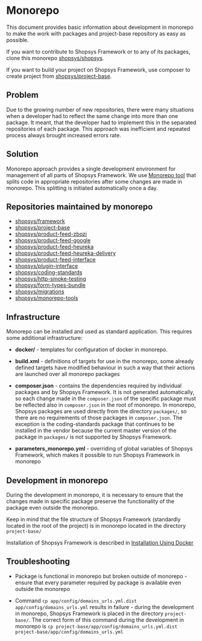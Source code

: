 # Monorepo

This document provides basic information about development in monorepo to make the work with packages and project-base repository as easy as possible.

If you want to contribute to Shopsys Framework or to any of its packages,
clone this monorepo [shopsys/shopsys](https://github.com/shopsys/shopsys).

If you want to build your project on Shopsys Framework,
use composer to create project from [shopsys/project-base](https://github.com/shopsys/project-base).

## Problem
Due to the growing number of new repositories, there were many situations when a developer had to reflect the same change
into more than one package. It meant, that the developer had to implement this in the separated repositories of each package.
This approach was inefficient and repeated process always brought increased errors rate.

## Solution
Monorepo approach provides a single development environment for management of all parts of Shopsys Framework.
We use [Monorepo tool](https://github.com/shopsys/monorepo-tools) that splits code in appropriate repositories
after some changes are made in monorepo. This splitting is initiated automatically once a day.

## Repositories maintained by monorepo

* [shopsys/framework](https://github.com/shopsys/framework)
* [shopsys/project-base](https://github.com/shopsys/project-base)
* [shopsys/product-feed-zbozi](https://github.com/shopsys/product-feed-zbozi)
* [shopsys/product-feed-google](https://github.com/shopsys/product-feed-google)
* [shopsys/product-feed-heureka](https://github.com/shopsys/product-feed-heureka)
* [shopsys/product-feed-heureka-delivery](https://github.com/shopsys/product-feed-heureka-delivery)
* [shopsys/product-feed-interface](https://github.com/shopsys/product-feed-interface)
* [shopsys/plugin-interface](https://github.com/shopsys/plugin-interface)
* [shopsys/coding-standards](https://github.com/shopsys/coding-standards)
* [shopsys/http-smoke-testing](https://github.com/shopsys/http-smoke-testing)
* [shopsys/form-types-bundle](https://github.com/shopsys/form-types-bundle)
* [shopsys/migrations](https://github.com/shopsys/migrations)
* [shopsys/monorepo-tools](https://github.com/shopsys/monorepo-tools)

## Infrastructure
Monorepo can be installed and used as standard application. This requires some additional infrastructure:

* **docker/** - templates for configuration of docker in monorepo.

* **build.xml** - definitions of targets for use in the monorepo, some already defined targets
have modified behaviour in such a way that their actions are launched over all monorepo packages

* **composer.json** - contains the dependencies required by individual packages and by Shopsys Framework.
It is not generated automatically, so each change made in the `composer.json` of the specific package must be reflected
also in `composer.json` in the root of monorepo. In monorepo, Shopsys packages are used directly from the directory
`packages/`, so there are no requirements of those packages in `composer.json`. The exception is the coding-standards
package that continues to be installed in the vendor because the current master version of the package in
`packages/` is not supported by Shopsys Framework.

* **parameters_monorepo.yml** - overriding of global variables of Shopsys Framework, which makes it possible to run 
Shopsys Framework in monorepo

## Development in monorepo
During the development in monorepo, it is necessary to ensure that the changes made in specific package
preserve the functionality of the package even outside the monorepo.
 
Keep in mind that the file structure of Shopsys Framework (standardly located in the root of the project) is in monorepo
located in the directory `project-base/`

Installation of Shopsys Framework is described in [Installation Using Docker](../installation/installation-using-docker.md)

## Troubleshooting
* Package is functional in monorepo but broken outside of monorepo - ensure that every parameter required by package
is available even outside the monorepo

* Command `cp app/config/domains_urls.yml.dist app/config/domains_urls.yml` results in failure - during the development
in monorepo, Shopsys Framework is placed in the directory `project-base/`. The correct form of this command during the
development in monorepo is `cp project-base/app/config/domains_urls.yml.dist project-base/app/config/domains_urls.yml`
